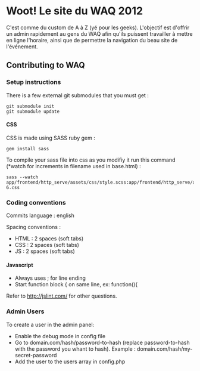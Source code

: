 Woot! Le site du WAQ 2012
=========================

C'est comme du custom de A à Z (yé pour les geeks). L'objectif est d'offrir un admin rapidement au gens du WAQ afin qu'ils puissent travailler à mettre en ligne l'horaire, ainsi que de permettre la navigation du beau site de l'événement. 

## Contributing to WAQ

### Setup instructions

There is a few external git submodules that you must get :

    git submodule init
    git submodule update

#### CSS

CSS is made using SASS ruby gem :

    gem install sass

To compile your sass file into css as you modifiy it run this command (*watch for increments in filename used in base.html) :

    sass --watch app/frontend/http_serve/assets/css/style.scss:app/frontend/http_serve/assets/css/style-6.css

### Coding conventions

Commits language : english

Spacing conventions :

* HTML : 2 spaces (soft tabs)
* CSS : 2 spaces (soft tabs)
* JS : 2 spaces (soft tabs)

#### Javascript

* Always uses ; for line ending
* Start function block { on same line, ex: function(){
  
Refer to http://jslint.com/ for other questions.


### Admin Users

To create a user in the admin panel:

* Enable the debug mode in config file
* Go to domain.com/hash/password-to-hash (replace password-to-hash with the password you whant to hash). 
Example : domain.com/hash/my-secret-password
* Add the user to the users array in config.php

 